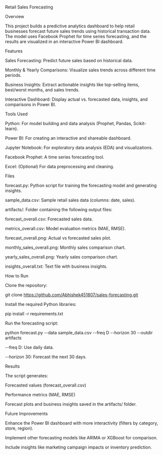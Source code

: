 Retail Sales Forecasting

Overview

This project builds a predictive analytics dashboard to help retail businesses forecast future sales trends using historical transaction data. The model uses Facebook Prophet for time series forecasting, and the results are visualized in an interactive Power BI dashboard.

Features

Sales Forecasting: Predict future sales based on historical data.

Monthly & Yearly Comparisons: Visualize sales trends across different time periods.

Business Insights: Extract actionable insights like top-selling items, best/worst months, and sales trends.

Interactive Dashboard: Display actual vs. forecasted data, insights, and comparisons in Power BI.

Tools Used

Python: For model building and data analysis (Prophet, Pandas, Scikit-learn).

Power BI: For creating an interactive and shareable dashboard.

Jupyter Notebook: For exploratory data analysis (EDA) and visualizations.

Facebook Prophet: A time series forecasting tool.

Excel: (Optional) For data preprocessing and cleaning.

Files

forecast.py: Python script for training the forecasting model and generating insights.

sample_data.csv: Sample retail sales data (columns: date, sales).

artifacts/: Folder containing the following output files:

forecast_overall.csv: Forecasted sales data.

metrics_overall.csv: Model evaluation metrics (MAE, RMSE).

forecast_overall.png: Actual vs forecasted sales plot.

monthly_sales_overall.png: Monthly sales comparison chart.

yearly_sales_overall.png: Yearly sales comparison chart.

insights_overall.txt: Text file with business insights.

How to Run

Clone the repository:

git clone https://github.com/Abhishek451807/sales-forecasting.git


Install the required Python libraries:

pip install -r requirements.txt


Run the forecasting script:

python forecast.py --data sample_data.csv --freq D --horizon 30 --outdir artifacts


--freq D: Use daily data.

--horizon 30: Forecast the next 30 days.

Results

The script generates:

Forecasted values (forecast_overall.csv)

Performance metrics (MAE, RMSE)

Forecast plots and business insights saved in the artifacts/ folder.

Future Improvements

Enhance the Power BI dashboard with more interactivity (filters by category, store, region).

Implement other forecasting models like ARIMA or XGBoost for comparison.

Include insights like marketing campaign impacts or inventory prediction.